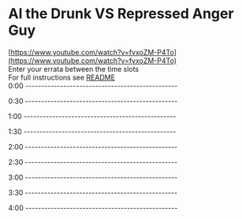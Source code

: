 # Al the Drunk VS Repressed Anger Guy

[https://www.youtube.com/watch?v=fvxoZM-P4To](https://www.youtube.com/watch?v=fvxoZM-P4To)  
Enter your errata between the time slots  
For full instructions see [README](../../..#readme)  
0:00 ------------------------------------------------  




0:30 ------------------------------------------------  




1:00 ------------------------------------------------  




1:30 ------------------------------------------------  




2:00 ------------------------------------------------  




2:30 ------------------------------------------------  




3:00 ------------------------------------------------  




3:30 ------------------------------------------------  




4:00 ------------------------------------------------  




